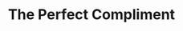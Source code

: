 ---
layout: recentreadings
title: "The Perfect Compliment"
categories : [recentreadings]
readurl: http://www.esquire.com/print-this/how-to-compliment-1009?page=all
pullquote: "Recently, a few people told me that I looked good, that I'd lost weight. It made me feel good, then it made me feel bad. It was a compliment, sure. But then I realized it's just something you say to a big guy to get the conversation rolling. It might have even seemed the perfect compliment upon delivery, but it only worked to make me conscious of how I looked, or how I used to look. I just didn't want to hear it. It made me think, though. Had I ever given a compliment that made someone feel worse? Or that had no effect at all? I decided to learn how to deliver good ones. I devised a plan in which I would give a lot of them in a short time and work to figure out exactly how the best compliments worked, and why."
---